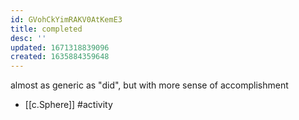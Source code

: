 ```yaml
---
id: GVohCkYimRAKV0AtKemE3
title: completed
desc: ''
updated: 1671318839096
created: 1635884359648
---
```





almost as generic as "did", but with more sense of accomplishment

- [[c.Sphere]] #activity
